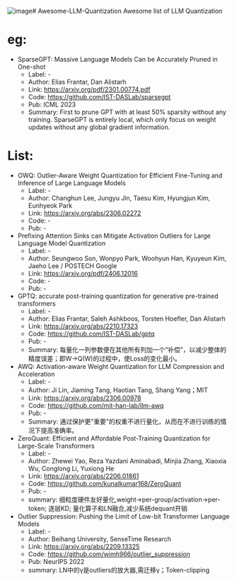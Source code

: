 ![image](https://github.com/user-attachments/assets/8e11ebe6-7683-4a2a-a8ae-73f5ef3fda9c)# Awesome-LLM-Quantization
Awesome list of LLM Quantization

eg:
=========================================================================

- SparseGPT: Massive Language Models Can be Accurately Pruned in One-shot 
    - Label: - 
    - Author: Elias Frantar, Dan Alistarh
    - Link: https://arxiv.org/pdf/2301.00774.pdf 
    - Code: https://github.com/IST-DASLab/sparsegpt 
    - Pub: ICML 2023
    - Summary: First to prune GPT with at least 50% sparsity without any training. SparseGPT is entirely local, which only focus on weight updates without any global gradient information.

List:
=========================================================================

- OWQ: Outlier-Aware Weight Quantization for Efficient Fine-Tuning and Inference of Large Language Models
    - Label: -
    - Author: Changhun Lee, Jungyu Jin, Taesu Kim, Hyungjun Kim, Eunhyeok Park
    - Link: https://arxiv.org/abs/2306.02272
    - Code: -
    - Pub: -
- Prefixing Attention Sinks can Mitigate Activation Outliers for Large Language Model Quantization
    - Label: -
    - Author: Seungwoo Son, Wonpyo Park, Woohyun Han, Kyuyeun Kim, Jaeho Lee / POSTECH Google
    - Link: https://arxiv.org/pdf/2406.12016
    - Code: -
    - Pub: -
- GPTQ: accurate post-training quantization for generative pre-trained transformers
    - Label: -
    - Author: Elias Frantar, Saleh Ashkboos, Torsten Hoefler, Dan Alistarh
    - Link: https://arxiv.org/abs/2210.17323
    - Code: https://github.com/IST-DASLab/gptq
    - Pub: -
    - Summary: 每量化一列参数便在其他所有列加一个“补偿”，以减少整体的精度误差；即W->Q(W)的过程中，使Loss的变化最小。
- AWQ: Activation-aware Weight Quantization for LLM Compression and Acceleration
    - Label: -
    - Author: Ji Lin, Jiaming Tang, Haotian Tang, Shang Yang；MIT
    - Link: https://arxiv.org/abs/2306.00978
    - Code: https://github.com/mit-han-lab/llm-awq
    - Pub: -
    - Summary: 通过保护更"重要"的权重不进行量化，从而在不进行训练的情况下提高准确率。
- ZeroQuant: Efficient and Affordable Post-Training Quantization for Large-Scale Transformers
    - Label: -
    - Author: Zhewei Yao, Reza Yazdani Aminabadi, Minjia Zhang, Xiaoxia Wu, Conglong Li, Yuxiong He
    - Link: https://arxiv.org/abs/2206.01861
    - Code: https://github.com/kunalkumar168/ZeroQuant
    - Pub: -
    - summary: 细粒度硬件友好量化,weight->per-group/activation->per-token; 逐层KD; 量化算子和LN融合,减少系统dequant开销
- Outlier Suppression: Pushing the Limit of Low-bit Transformer Language Models
    - Label: -
    - Author:  Beihang University, SenseTime Research
    - Link: https://arxiv.org/abs/2209.13325
    - Code: https://github.com/wimh966/outlier_suppression
    - Pub: NeurIPS 2022
    - summary: LN中的γ是outliers的放大器,需迁移γ；Token-clipping

